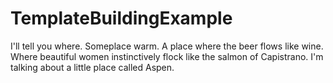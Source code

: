 TemplateBuildingExample
=======================

I'll tell you where. Someplace warm. A place where the beer flows like wine. Where beautiful women instinctively flock like the salmon of Capistrano. I'm talking about a little place called Aspen.
